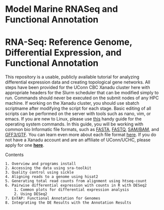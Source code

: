 # Model Marine RNASeq and Functional Annotation
# RNA-Seq: Reference Genome, Differential Expression, and Functional Annotation

This repository is a usable, publicly available tutorial for analyzing differential expression data and creating topological gene networks. All steps have been provided for the UConn CBC Xanadu cluster here with appropriate headers for the Slurm scheduler that can be modified simply to run.  Commands should never be executed on the submit nodes of any HPC machine.  If working on the Xanadu cluster, you should use sbatch scriptname after modifying the script for each stage.  Basic editing of all scripts can be performed on the server with tools such as nano, vim, or emacs.  If you are new to Linux, please use [this](https://bioinformatics.uconn.edu/unix-basics) handy guide for the operating system commands.  In this guide, you will be working with common bio Informatic file formats, such as [FASTA](https://en.wikipedia.org/wiki/FASTA_format), [FASTQ](https://en.wikipedia.org/wiki/FASTQ_format), [SAM/BAM](https://en.wikipedia.org/wiki/SAM_(file_format)), and [GFF3/GTF](https://en.wikipedia.org/wiki/General_feature_format). You can learn even more about each file format [here](https://bioinformatics.uconn.edu/resources-and-events/tutorials/file-formats-tutorial/). If you do not have a Xanadu account and are an affiliate of UConn/UCHC, please apply for one **[here](https://bioinformatics.uconn.edu/contact-us/)**.

Contents   

	1. Overview and programs install
	2. Accessing the data using sra-toolkit
	3. Quality control using sickle
	4. Aligning reads to a genome using hisat2 
	5. Generating total read counts from alignment using htseq-count 
	6. Pairwise differential expression with counts in R with DESeq2
		1. Common plots for differential expression analysis
		2. Using DESeq2
	7. EnTAP: Functional Annotation for Genomes
	8. Integrating the DE Results with the Annotation Results


